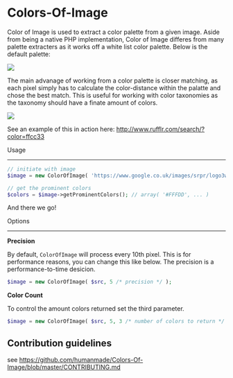 Colors-Of-Image
===============

Color of Image is used to extract a color palette from a given image. Aside from being a native PHP implementation, Color of Image differes from many palette extracters as it works off a white list color palette. Below is the default palette:

![](https://dl.dropbox.com/u/238502/Captured/RUf54.png)

The main advanage of working from a color palette is closer matching, as each pixel simply has to calculate the color-distance within the palatte and chose the best match. This is useful for working with color taxonomies as the taxonomy should have a finate amount of colors. 

![](https://dl.dropbox.com/u/238502/Captured/HphVw.png)

See an example of this in action here: http://www.rufflr.com/search/?color=ffcc33

Usage
__________

```PHP
// initiate with image
$image = new ColorOfImage( 'https://www.google.co.uk/images/srpr/logo3w.png' );

// get the prominent colors
$colors = $image->getProminentColors(); // array( '#FFFDD', ... )
```

And there we go! 

Options
__________

**Precision**

By default, `ColorOfImage` will process every 10th pixel. This is for performance reasons, you can change this like below. The precision is a performance-to-time desicion.

```PHP
$image = new ColorOfImage( $src, 5 /* precision */ );
```

**Color Count**

To control the amount colors returned set the third parameter.

```PHP
$image = new ColorOfImage( $src, 5, 3 /* number of colors to return */ );
```

## Contribution guidelines ##

see https://github.com/humanmade/Colors-Of-Image/blob/master/CONTRIBUTING.md

